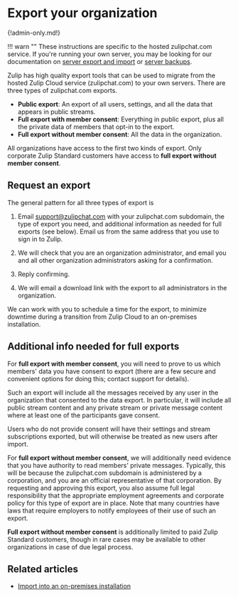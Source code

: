 # Export your organization

{!admin-only.md!}

!!! warn ""
    These instructions are specific to the hosted zulipchat.com service.
    If you're running your own server, you may be looking for our
    documentation on [server export and import][export-and-import] or
    [server backups][production-backups].

Zulip has high quality export tools that can be used to migrate from the
hosted Zulip Cloud service (zulipchat.com) to your own servers. There are
three types of zulipchat.com exports.

* **Public export**: An export of all users, settings, and all the data that
  appears in public streams.
* **Full export with member consent**: Everything in public export, plus all
  the private data of members that opt-in to the export.
* **Full export without member consent**: All the data in the organization.

All organizations have access to the first two kinds of export. Only corporate
Zulip Standard customers have access to **full export without member consent**.

## Request an export

The general pattern for all three types of export is

1. Email support@zulipchat.com with your zulipchat.com subdomain, the type
   of export you need, and additional information as needed for full exports
   (see below). Email us from the same address that you use to sign in
   to Zulip.

2. We will check that you are an organization administrator, and email you
   and all other organization administrators asking for a confirmation.

3. Reply confirming.

4. We will email a download link with the export to all administrators in
   the organization.

We can work with you to schedule a time for the export, to minimize downtime
during a transition from Zulip Cloud to an on-premises installation.

## Additional info needed for full exports

For **full export with member consent**, you will need to prove to us
which members' data you have consent to export (there are a few secure
and convenient options for doing this; contact support for details).

Such an export will include all the messages received by any user in
the organization that consented to the data export.  In particular, it
will include all public stream content and any private stream or
private message content where at least one of the participants gave
consent.

Users who do not provide consent will have their settings and stream
subscriptions exported, but will otherwise be treated as new users after
import.

For **full export without member consent**, we will additionally need
evidence that you have authority to read members' private
messages. Typically, this will be because the zulipchat.com subdomain
is administered by a corporation, and you are an official
representative of that corporation. By requesting and approving this
export, you also assume full legal responsibility that the appropriate
employment agreements and corporate policy for this type of export are
in place. Note that many countries have laws that require employers to
notify employees of their use of such an export.

**Full export without member consent** is additionally limited to paid
Zulip Standard customers, though in rare cases may be available to
other organizations in case of due legal process.

## Related articles

* [Import into an on-premises installation][import-only]

[production-backups]: https://zulip.readthedocs.io/en/stable/production/maintain-secure-upgrade.html#backups
[export-and-import]: https://zulip.readthedocs.io/en/latest/production/export-and-import.html
[import-only]: https://zulip.readthedocs.io/en/latest/production/export-and-import.html#import-into-a-new-zulip-server
